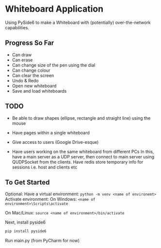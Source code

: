 # Whiteboard Application
Using PySide6 to make a Whiteboard with (potentially) over-the-network capabilities.

## Progress So Far
- Can draw
- Can erase
- Can change size of the pen using the dial
- Can change colour
- Can clear the screen
- Undo & Redo
- Open new whiteboard
- Save and load whiteboards

## TODO
- Be able to draw shapes (ellipse, rectangle and straight line) using the mouse
- Have pages within a single whiteboard
- Give access to users (Google Drive-esque)

- Have users working on the same whiteboard from different PCs
  In this, have a main server as a UDP server, then connect to main server using QUDPSocket from the clients.
  Have redis store temporary info for sessions i.e. host and clients etc

## To Get Started
Optional:
Have a virtual environment: `python -m venv <name of environemt>`
Activate environment:
On Windows:
`<name of environment>\Scripts\activate`

On Mac/Linux:
`source <name of environment>/bin/activate`

Next, install pyside6
```python
pip install pyside6
```

Run main.py (from PyCharm for now)
